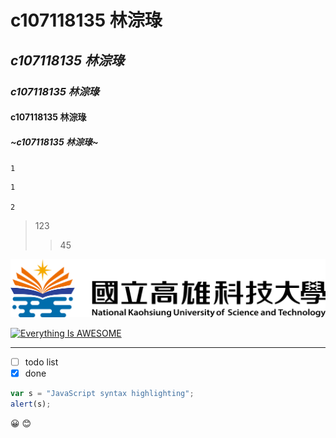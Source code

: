 # c107118135 林淙琭
## ***c107118135 林淙琭***
### *c107118135 林淙琭*
#### c107118135 林淙琭
##### ~c107118135 林淙琭~


`
1
`


```
1

2
```

>123
>>45

![NKUST](nkust.png "第一科大")

[![Everything Is AWESOME](https://img.youtube.com/vi/StTqXEQ2l-Y/0.jpg)](https://www.youtube.com/watch?v=StTqXEQ2l-Y "Everything Is AWESOME")

---------------------------------------

- [ ] todo list
- [x] done

```javascript 
var s = "JavaScript syntax highlighting";
alert(s);
```

:grinning:	:blush:	
